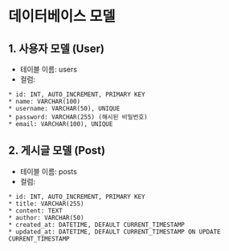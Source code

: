 # 데이터베이스 모델

## 1. 사용자 모델 (User)
* 테이블 이름: users
* 컬럼:
```
* id: INT, AUTO_INCREMENT, PRIMARY KEY
* name: VARCHAR(100)
* username: VARCHAR(50), UNIQUE
* password: VARCHAR(255) (해시된 비밀번호)
* email: VARCHAR(100), UNIQUE
```

## 2. 게시글 모델 (Post)
* 테이블 이름: posts
* 컬럼:
```
* id: INT, AUTO_INCREMENT, PRIMARY KEY
* title: VARCHAR(255)
* content: TEXT
* author: VARCHAR(50)
* created_at: DATETIME, DEFAULT CURRENT_TIMESTAMP
* updated_at: DATETIME, DEFAULT CURRENT_TIMESTAMP ON UPDATE CURRENT_TIMESTAMP
```
